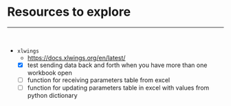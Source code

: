 # **Resources to explore**

---

<br>

- `xlwings`
    - <https://docs.xlwings.org/en/latest/>
    - [x] test sending data back and forth when you have more than one workbook open
    - [ ] function for receiving parameters table from excel
    - [ ] function for updating parameters table in excel with values from python dictionary
